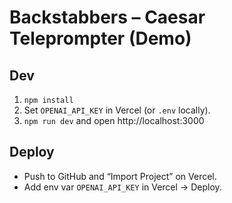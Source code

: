 # Backstabbers – Caesar Teleprompter (Demo)

## Dev
1) `npm install`
2) Set `OPENAI_API_KEY` in Vercel (or `.env` locally).
3) `npm run dev` and open http://localhost:3000


## Deploy
- Push to GitHub and “Import Project” on Vercel.
- Add env var `OPENAI_API_KEY` in Vercel → Deploy.
